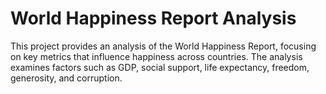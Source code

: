 <h1>World Happiness Report Analysis</h1>
This project provides an analysis of the World Happiness Report, focusing on key metrics that influence happiness across countries. The analysis examines factors such as GDP, social support, life expectancy, freedom, generosity, and corruption.
